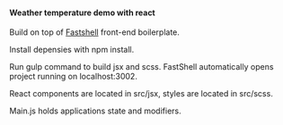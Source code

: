 #### Weather temperature demo with react


Build on top of [Fastshell](https://HosseinKarami.github.io/fastshell) front-end boilerplate.

Install depensies with npm install.

Run gulp command to build jsx and scss. FastShell automatically opens project running on localhost:3002.

React components are located in src/jsx, styles are located in src/scss.

Main.js holds applications state and modifiers. 




